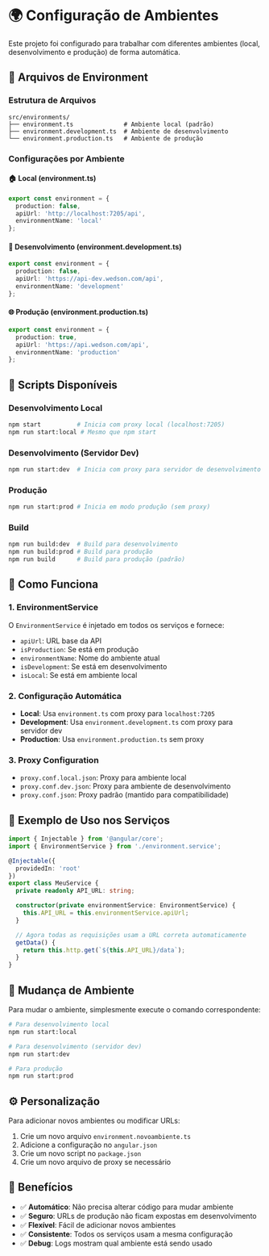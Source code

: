 # 🌍 Configuração de Ambientes

Este projeto foi configurado para trabalhar com diferentes ambientes (local, desenvolvimento e produção) de forma automática.

## 📁 Arquivos de Environment

### Estrutura de Arquivos
```
src/environments/
├── environment.ts              # Ambiente local (padrão)
├── environment.development.ts  # Ambiente de desenvolvimento
└── environment.production.ts   # Ambiente de produção
```

### Configurações por Ambiente

#### 🏠 Local (environment.ts)
```typescript
export const environment = {
  production: false,
  apiUrl: 'http://localhost:7205/api',
  environmentName: 'local'
};
```

#### 🚀 Desenvolvimento (environment.development.ts)
```typescript
export const environment = {
  production: false,
  apiUrl: 'https://api-dev.wedson.com/api',
  environmentName: 'development'
};
```

#### 🌐 Produção (environment.production.ts)
```typescript
export const environment = {
  production: true,
  apiUrl: 'https://api.wedson.com/api',
  environmentName: 'production'
};
```

## 🚀 Scripts Disponíveis

### Desenvolvimento Local
```bash
npm start          # Inicia com proxy local (localhost:7205)
npm run start:local # Mesmo que npm start
```

### Desenvolvimento (Servidor Dev)
```bash
npm run start:dev  # Inicia com proxy para servidor de desenvolvimento
```

### Produção
```bash
npm run start:prod # Inicia em modo produção (sem proxy)
```

### Build
```bash
npm run build:dev  # Build para desenvolvimento
npm run build:prod # Build para produção
npm run build      # Build para produção (padrão)
```

## 🔧 Como Funciona

### 1. EnvironmentService
O `EnvironmentService` é injetado em todos os serviços e fornece:
- `apiUrl`: URL base da API
- `isProduction`: Se está em produção
- `environmentName`: Nome do ambiente atual
- `isDevelopment`: Se está em desenvolvimento
- `isLocal`: Se está em ambiente local

### 2. Configuração Automática
- **Local**: Usa `environment.ts` com proxy para `localhost:7205`
- **Development**: Usa `environment.development.ts` com proxy para servidor dev
- **Production**: Usa `environment.production.ts` sem proxy

### 3. Proxy Configuration
- `proxy.conf.local.json`: Proxy para ambiente local
- `proxy.conf.dev.json`: Proxy para ambiente de desenvolvimento
- `proxy.conf.json`: Proxy padrão (mantido para compatibilidade)

## 📝 Exemplo de Uso nos Serviços

```typescript
import { Injectable } from '@angular/core';
import { EnvironmentService } from './environment.service';

@Injectable({
  providedIn: 'root'
})
export class MeuService {
  private readonly API_URL: string;

  constructor(private environmentService: EnvironmentService) {
    this.API_URL = this.environmentService.apiUrl;
  }

  // Agora todas as requisições usam a URL correta automaticamente
  getData() {
    return this.http.get(`${this.API_URL}/data`);
  }
}
```

## 🔄 Mudança de Ambiente

Para mudar o ambiente, simplesmente execute o comando correspondente:

```bash
# Para desenvolvimento local
npm run start:local

# Para desenvolvimento (servidor dev)
npm run start:dev

# Para produção
npm run start:prod
```

## ⚙️ Personalização

Para adicionar novos ambientes ou modificar URLs:

1. Crie um novo arquivo `environment.novoambiente.ts`
2. Adicione a configuração no `angular.json`
3. Crie um novo script no `package.json`
4. Crie um novo arquivo de proxy se necessário

## 🎯 Benefícios

- ✅ **Automático**: Não precisa alterar código para mudar ambiente
- ✅ **Seguro**: URLs de produção não ficam expostas em desenvolvimento
- ✅ **Flexível**: Fácil de adicionar novos ambientes
- ✅ **Consistente**: Todos os serviços usam a mesma configuração
- ✅ **Debug**: Logs mostram qual ambiente está sendo usado
